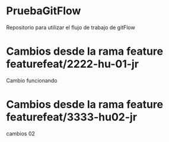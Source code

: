 # PruebaGitFlow
Repositorio para utilizar el flujo de trabajo de gitFlow

# Cambios desde la rama feature featurefeat/2222-hu-01-jr
Cambio funcionando

# Cambios desde la rama feature featurefeat/3333-hu02-jr
cambios 02
